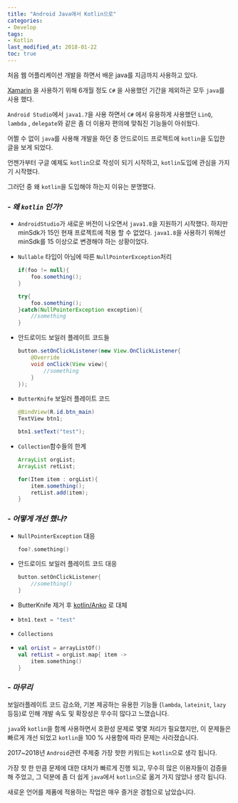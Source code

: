 ```yaml
---
title: "Android Java에서 Kotlin으로"
categories: 
- Develop
tags:
- Kotlin
last_modified_at: 2018-01-22
toc: true
---
```


처음 웹 어플리케이션 개발을 하면서 배운 java를 지금까지 사용하고 있다.  

[Xamarin](https://visualstudio.microsoft.com/xamarin/) 을 사용하기 위해 6개월 정도 `C#` 을 사용했던 기간을 제외하곤 모두 `java`를 사용 했다.  

`Android Studio`에서 `java1.7`을 사용 하면서  `C#` 에서 유용하게 사용했던 `LinQ`, `lambda` , `delegate`와 같은 좀 더 이용자 편의에 맞춰진 기능들이 아쉬웠다.

어쩔 수 없이 `java`를 사용해 개발을 하던 중 안드로이드 프로젝트에 `kotlin`을 도입한 글을 보게 되었다.  

언젠가부터 구글 예제도 `kotlin`으로 작성이 되기 시작하고, `kotlin`도입에 관심을 가지기 시작했다.

그러던 중 왜 `kotlin`을 도입해야 하는지 이유는 분명했다.  



### ___- 왜 `kotlin` 인가?___

- `AndroidStudio`가 새로운 버전이 나오면서 `java1.8`을 지원하기 시작했다. 하지만 minSdk가 15인 현재 프로젝트에 적용 할 수 없었다. `java1.8`을 사용하기 위해선 minSdk를 15 이상으로 변경해야 하는 상황이었다.

- `Nullable` 타입이 아님에 따른 `NullPointerException`처리

  ```java
  if(foo != null){
      foo.something();
  }
  
  try{
      foo.something();
  }catch(NullPointerException exception){
      //something
  }
  ```

- 안드로이드 보일러 플레이트 코드들

  ```java
  button.setOnClickListener(new View.OnClickListener{
      @Override
      void onClick(View view){
          //something
      }
  });
  ```

- `ButterKnife` 보일러 플레이트 코드

  ```java
  @BindView(R.id.btn_main)
  TextView btn1;
  
  btn1.setText("test");
  ```

- `Collection`함수들의 한계  

  ```java
  ArrayList orgList;
  ArrayList retList;
  
  for(Item item : orgList){
      item.something();
      retList.add(item);
  }
  ```


### ___- 어떻게 개선 했나?___

- `NullPointerException` 대응

  ```kotlin
  foo?.something()
  ```

- 안드로이드 보일러 플레이트 코드 대응

  ```kotlin
  button.setOnClickListener{
      //something()
  }
  ```

- ButterKnife 제거 후 [kotlin/Anko](https://github.com/Kotlin/anko) 로 대체

- ```kotlin
  btn1.text = "test"
  ```

- `Collections`

- ```kotlin
  val orList = arrayListOf()
  val retList = orgList.map{ item ->
      item.something()
  }
  ```



### ___- 마무리___

보일러플레이트 코드 감소와, 기본 제공하는 유용한 기능들 (`lambda`, `lateinit`, `lazy`  등등)로 인해 개발 속도 및 확장성은 무수히 많다고 느꼈습니다.  

`java`와 `kotlin`을 함께 사용하면서 호환성 문제로 몇몇 처리가 필요했지만, 이 문제들은 빠르게 개선 되었고 `kotlin`을 100 % 사용함에 따라 문제는 사라졌습니다.  

2017~2018년 `Android`관련 주제중 가장 핫한 키워드는 `kotlin`으로 생각 됩니다.  

가장 핫 한 만큼 문제에 대한 대처가 빠르게 진행 되고, 무수히 많은 이용자들이 검증을 해 주었고, 그 덕분에 좀 더 쉽게 `java`에서 `kotlin`으로 옮겨 가지 않았나 생각 됩니다.  

새로운 언어를 제품에 적용하는 작업은 매우 즐거운 경험으로 남았습니다.